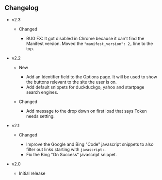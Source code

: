 ## Changelog

- v2.3

  - Changed

    - BUG FX: It got disabled in Chrome because it can't find the Manifest version. Moved the `"manifest_version": 2,` line to the top.

- v2.2

  - New

    - Add an Identifier field to the Options page. It will be used to show the buttons relevant to the site the user is on.
    - Add default snippets for duckduckgo, yahoo and startpage search engines.

  - Changed
    - Add message to the drop down on first load that says Token needs setting.

- v2.1

  - Changed

    - Improve the Google and Bing "Code" javascript snippets to also filter out links starting with `javascript:`.
    - Fix the Bing "On Success" javascript snippet.

- v2.0

  - Initial release
